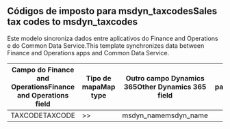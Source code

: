 ## <a name="sales-tax-codes-to-msdyn_taxcodes"></a><span data-ttu-id="cecca-101">Códigos de imposto para msdyn_taxcodes</span><span class="sxs-lookup"><span data-stu-id="cecca-101">Sales tax codes to msdyn_taxcodes</span></span>

<span data-ttu-id="cecca-102">Este modelo sincroniza dados entre aplicativos do Finance and Operations e do Common Data Service.</span><span class="sxs-lookup"><span data-stu-id="cecca-102">This template synchronizes data between Finance and Operations apps and Common Data Service.</span></span>

<span data-ttu-id="cecca-103">Campo do Finance and Operations</span><span class="sxs-lookup"><span data-stu-id="cecca-103">Finance and Operations field</span></span> | <span data-ttu-id="cecca-104">Tipo de mapa</span><span class="sxs-lookup"><span data-stu-id="cecca-104">Map type</span></span> | <span data-ttu-id="cecca-105">Outro campo Dynamics 365</span><span class="sxs-lookup"><span data-stu-id="cecca-105">Other Dynamics 365 field</span></span> | <span data-ttu-id="cecca-106">Valor padrão</span><span class="sxs-lookup"><span data-stu-id="cecca-106">Default value</span></span>
---|---|---|---
<span data-ttu-id="cecca-107">TAXCODE</span><span class="sxs-lookup"><span data-stu-id="cecca-107">TAXCODE</span></span> | >> | <span data-ttu-id="cecca-108">msdyn_name</span><span class="sxs-lookup"><span data-stu-id="cecca-108">msdyn_name</span></span> | 
